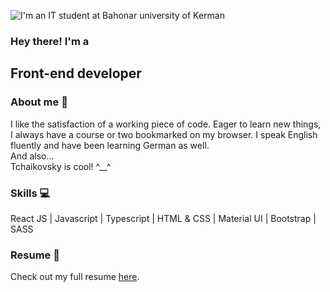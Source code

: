 ![I'm an IT student at Bahonar university of Kerman](https://seanmfox.io/static/img/dev-activity.svg)



### Hey there! I'm a  
## Front-end developer

### About me :thought_balloon:  
I like the satisfaction of a working piece of
code. Eager to learn new things, I always have
a course or two bookmarked on my browser. I
speak English fluently and have been learning
German as well.  
And also...  
Tchaikovsky is cool! ^__^

### Skills :computer:   
React JS | Javascript | Typescript | HTML & CSS | Material UI | Bootstrap | SASS

### Resume  :page_with_curl:
Check out my full resume [here](https://github.com/AmirKakavand/AmirKakavand/files/7017129/AmirKakavand_Resume.pdf).
